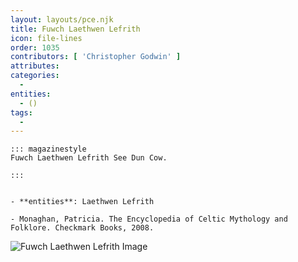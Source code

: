 ```yaml
---
layout: layouts/pce.njk
title: Fuwch Laethwen Lefrith
icon: file-lines
order: 1035
contributors: [ 'Christopher Godwin' ]
attributes:
categories:
  - 
entities:
  - ()
tags:
  - 
---
```

``` tab [group1:Info]
::: magazinestyle
Fuwch Laethwen Lefrith See Dun Cow.

:::
```
``` tab [group1:Attributes]
```
``` tab [group1:Entities]
- **entities**: Laethwen Lefrith
```
``` tab [group1:Sources]
- Monaghan, Patricia. The Encyclopedia of Celtic Mythology and Folklore. Checkmark Books, 2008.
```
![Fuwch Laethwen Lefrith Image]([None])
